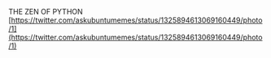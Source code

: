   THE ZEN OF PYTHON
[https://twitter.com/askubuntumemes/status/1325894613069160449/photo/1](https://twitter.com/askubuntumemes/status/1325894613069160449/photo/1)

